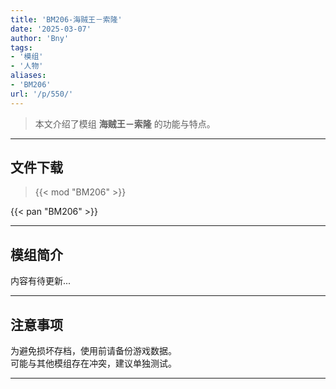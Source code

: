 ```yaml
---
title: 'BM206-海贼王－索隆'
date: '2025-03-07'
author: 'Bny'
tags:
- '模组'
- '人物'
aliases:
- 'BM206'
url: '/p/550/'
---
```


> 本文介绍了模组 **海贼王－索隆** 的功能与特点。

---

## 文件下载  

> {{< mod "BM206" >}}  

{{< pan "BM206" >}}  

---

## 模组简介

>  
内容有待更新...  

---

## 注意事项

>  
为避免损坏存档，使用前请备份游戏数据。  
可能与其他模组存在冲突，建议单独测试。  

---

